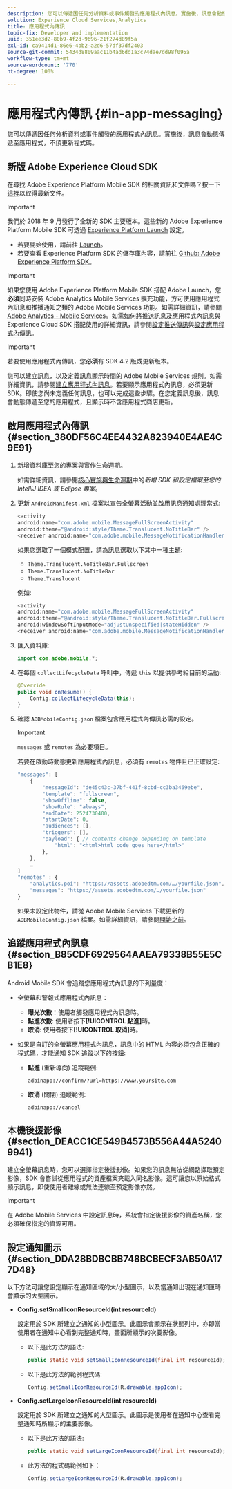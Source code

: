 ```yaml
---
description: 您可以傳遞因任何分析資料或事件觸發的應用程式內訊息。實施後，訊息會動態傳遞至應用程式，不須更新程式碼。
solution: Experience Cloud Services,Analytics
title: 應用程式內傳訊
topic-fix: Developer and implementation
uuid: 351ee3d2-80b9-4f2d-9696-21f274d89f5a
exl-id: ca9414d1-86e6-4bb2-a2d6-57df37df2403
source-git-commit: 5434d8809aac11b4ad6dd1a3c74dae7dd98f095a
workflow-type: tm+mt
source-wordcount: '770'
ht-degree: 100%

---
```


# 應用程式內傳訊 {#in-app-messaging}

您可以傳遞因任何分析資料或事件觸發的應用程式內訊息。實施後，訊息會動態傳遞至應用程式，不須更新程式碼。

## 新版 Adobe Experience Cloud SDK

在尋找 Adobe Experience Platform Mobile SDK 的相關資訊和文件嗎？按一下[這裡](https://aep-sdks.gitbook.io/docs/)以取得最新文件。

>[!IMPORTANT]
>
>我們於 2018 年 9 月發行了全新的 SDK 主要版本。這些新的 Adobe Experience Platform Mobile SDK 可透過 [Experience Platform Launch](https://www.adobe.com/tw/experience-platform/launch.html) 設定。

* 若要開始使用，請前往 [Launch](https://launch.adobe.com/)。
* 若要查看 Experience Platform SDK 的儲存庫內容，請前往 [Github: Adobe Experience Platform SDK](https://github.com/Adobe-Marketing-Cloud/acp-sdks)。

>[!IMPORTANT]
>
> 如果您使用 Adobe Experience Platform Mobile SDK 搭配 Adobe Launch，您&#x200B;**必須**&#x200B;同時安裝 Adobe Analytics Mobile Services 擴充功能，方可使用應用程式內訊息和推播通知之類的 Adobe Mobile Services 功能。如需詳細資訊，請參閱 [Adobe Analytics - Mobile Services](https://aep-sdks.gitbook.io/docs/using-mobile-extensions/adobe-analytics-mobile-services)。如需如何將推送訊息及應用程式內訊息與 Experience Cloud SDK 搭配使用的詳細資訊，請參閱[設定推送傳訊](https://aep-sdks.gitbook.io/docs/using-mobile-extensions/adobe-analytics-mobile-services#set-up-push-messaging)與[設定應用程式內傳訊](https://aep-sdks.gitbook.io/docs/using-mobile-extensions/adobe-analytics-mobile-services#set-up-in-app-messaging)。

>[!IMPORTANT]
>
>若要使用應用程式內傳訊，您&#x200B;**必須**&#x200B;有 SDK 4.2 版或更新版本。

您可以建立訊息，以及定義訊息顯示時間的 Adobe Mobile Services 規則。如需詳細資訊，請參閱[建立應用程式內訊息](/help/using/in-app-messaging/t-in-app-message/t-in-app-message.md)。若要顯示應用程式內訊息，必須更新 SDK。即使您尚未定義任何訊息，也可以完成這些步驟。在您定義訊息後，訊息會動態傳遞至您的應用程式，且顯示時不含應用程式商店更新。

## 啟用應用程式內傳訊 {#section_380DF56C4EE4432A823940E4AE4C9E91}

1. 新增資料庫至您的專案與實作生命週期。

   如需詳細資訊，請參閱[核心實施與生命週期](/help/android/getting-started/dev-qs.md)中的&#x200B;*新增 SDK 和設定檔案至您的 IntelliJ IDEA 或 Eclipse 專案*。

1. 更新 `AndroidManifest.xml` 檔案以宣告全螢幕活動並啟用訊息通知處理常式:

   ```java
   <activity  
   android:name="com.adobe.mobile.MessageFullScreenActivity"  
   android:theme="@android:style/Theme.Translucent.NoTitleBar" /> 
   <receiver android:name="com.adobe.mobile.MessageNotificationHandler" />
   ```

   如果您選取了一個模式配置，請為訊息選取以下其中一種主題:

   * `Theme.Translucent.NoTitleBar.Fullscreen`
   * `Theme.Translucent.NoTitleBar`
   * `Theme.Translucent`

   例如:

   ```java
   <activity 
   android:name="com.adobe.mobile.MessageFullScreenActivity" 
   android:theme="@android:style/Theme.Translucent.NoTitleBar.Fullscreen" 
   android:windowSoftInputMode="adjustUnspecified|stateHidden" /> 
   <receiver android:name="com.adobe.mobile.MessageNotificationHandler" />
   ```

1. 匯入資料庫:

   ```java
   import com.adobe.mobile.*;
   ```

1. 在每個 `collectLifecycleData` 呼叫中，傳遞 `this` 以提供參考給目前的活動:

   ```java
   @Override 
   public void onResume() { 
       Config.collectLifecycleData(this); 
   }
   ```

1. 確認 `ADBMobileConfig.json` 檔案包含應用程式內傳訊必需的設定。

   >[!IMPORTANT]
   >
   >`messages` 或 `remotes` 為必要項目。

   若要在啟動時動態更新應用程式內訊息，必須有 `remotes` 物件且已正確設定:

   ```js
   "messages": [ 
       { 
           "messageId": "de45c43c-37bf-441f-8cbd-cc3ba3469ebe", 
           "template": "fullscreen", 
           "showOffline": false, 
           "showRule": "always", 
           "endDate": 2524730400, 
           "startDate": 0, 
           "audiences": [], 
           "triggers": [], 
           "payload": { // contents change depending on template 
               "html": "<html>html code goes here</html>" 
           }, 
       }, 
       … 
   ] 
   "remotes" : { 
       "analytics.poi": "https://assets.adobedtm.com/…/yourfile.json", 
       "messages": "https://assets.adobedtm.com/…/yourfile.json" 
   }
   ```

   如果未設定此物件，請從 Adobe Mobile Services 下載更新的 `ADBMobileConfig.json` 檔案。如需詳細資訊，請參閱[開始之前](/help/android/getting-started/requirements.md)。

## 追蹤應用程式內訊息 {#section_B85CDF6929564AAEA79338B55E5CB1E8}

Android Mobile SDK 會追蹤您應用程式內訊息的下列量度：

* 全螢幕和警報式應用程式內訊息：

   * **曝光次數**：使用者觸發應用程式內訊息時。
   * **點進次數**: 使用者按下&#x200B;**[!UICONTROL 點進]**&#x200B;時。
   * **取消**: 使用者按下&#x200B;**[!UICONTROL 取消]**&#x200B;時。

* 如果是自訂的全螢幕應用程式內訊息，訊息中的 HTML 內容必須包含正確的程式碼，才能通知 SDK 追蹤以下的按鈕:

   * **點進** (重新導向) 追蹤範例:

      `adbinapp://confirm/?url=https://www.yoursite.com`
   * **取消** (關閉) 追蹤範例:

      `adbinapp://cancel`

## 本機後援影像 {#section_DEACC1CE549B4573B556A44A52409941}

建立全螢幕訊息時，您可以選擇指定後援影像。如果您的訊息無法從網路擷取預定影像，SDK 會嘗試從應用程式的資產檔案夾載入同名影像。這可讓您以原始格式顯示訊息，即使使用者離線或無法連線至預定影像亦然。

>[!IMPORTANT]
>
>在 Adobe Mobile Services 中設定訊息時，系統會指定後援影像的資產名稱，您必須確保指定的資源可用。

## 設定通知圖示 {#section_DDA28BDBCBB748BCBECF3AB50A177D48}

以下方法可讓您設定顯示在通知區域的大/小型圖示，以及當通知出現在通知匣時會顯示的大型圖示。

* **Config.setSmallIconResourceId(int resourceId)**

   設定用於 SDK 所建立之通知的小型圖示。此圖示會顯示在狀態列中，亦即當使用者在通知中心看到完整通知時，畫面所顯示的次要影像。

   * 以下是此方法的語法:

      ```java
      public static void setSmallIconResourceId(final int resourceId); 
      ```

   * 以下是此方法的範例程式碼:

      ```java
      Config.setSmallIconResourceId(R.drawable.appIcon);
      ```

* **Config.setLargeIconResourceId(int resourceId)**

   設定用於 SDK 所建立之通知的大型圖示。此圖示是使用者在通知中心查看完整通知時所顯示的主要影像。

   * 以下是此方法的語法:

      ```java
      public static void setLargeIconResourceId(final int resourceId); 
      ```

   * 此方法的程式碼範例如下：

      ```java
      Config.setLargeIconResourceId(R.drawable.appIcon); 
      ```
